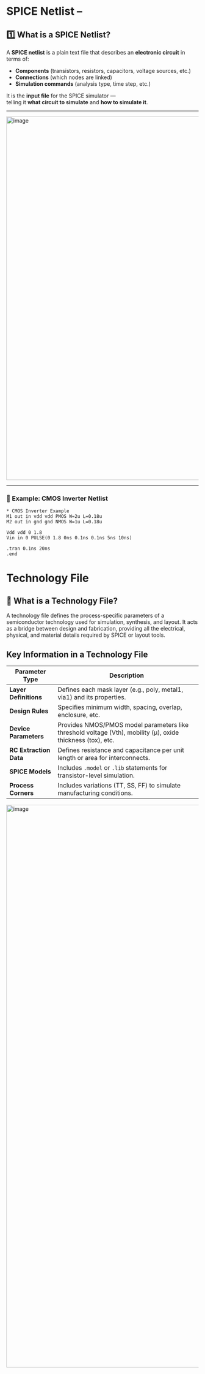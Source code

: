 #  SPICE Netlist – 

##  1️⃣ What is a SPICE Netlist?

A **SPICE netlist** is a plain text file that describes an **electronic circuit** in terms of:
- **Components** (transistors, resistors, capacitors, voltage sources, etc.)
- **Connections** (which nodes are linked)
- **Simulation commands** (analysis type, time step, etc.)

It is the **input file** for the SPICE simulator —  
telling it **what circuit to simulate** and **how to simulate it**.

---



<img width="2645" height="949" alt="image" src="https://github.com/user-attachments/assets/fa826c23-d418-4d76-bc89-56e07615596f" />

---
### 🔹 Example: CMOS Inverter Netlist
```spice
* CMOS Inverter Example
M1 out in vdd vdd PMOS W=2u L=0.18u
M2 out in gnd gnd NMOS W=1u L=0.18u

Vdd vdd 0 1.8
Vin in 0 PULSE(0 1.8 0ns 0.1ns 0.1ns 5ns 10ns)

.tran 0.1ns 20ns
.end
```
# Technology File
## 📘 What is a Technology File?

A technology file defines the process-specific parameters of a semiconductor technology used for simulation, synthesis, and layout.
It acts as a bridge between design and fabrication, providing all the electrical, physical, and material details required by SPICE or layout tools.
## Key Information in a Technology File
| Parameter Type         | Description                                                                                                 |
| ---------------------- | ----------------------------------------------------------------------------------------------------------- |
| **Layer Definitions**  | Defines each mask layer (e.g., poly, metal1, via1) and its properties.                                      |
| **Design Rules**       | Specifies minimum width, spacing, overlap, enclosure, etc.                                                  |
| **Device Parameters**  | Provides NMOS/PMOS model parameters like threshold voltage (Vth), mobility (µ), oxide thickness (tox), etc. |
| **RC Extraction Data** | Defines resistance and capacitance per unit length or area for interconnects.                               |
| **SPICE Models**       | Includes `.model` or `.lib` statements for transistor-level simulation.                                     |
| **Process Corners**    | Includes variations (TT, SS, FF) to simulate manufacturing conditions.                                      |

<img width="3011" height="1469" alt="image" src="https://github.com/user-attachments/assets/f4bbcde7-bd4e-4c77-9a5c-21d47230dc43" />

